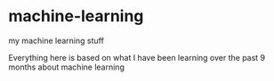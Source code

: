 # machine-learning
my machine learning stuff

Everything here is based on what I have been learning over the past 9 months about machine learning
